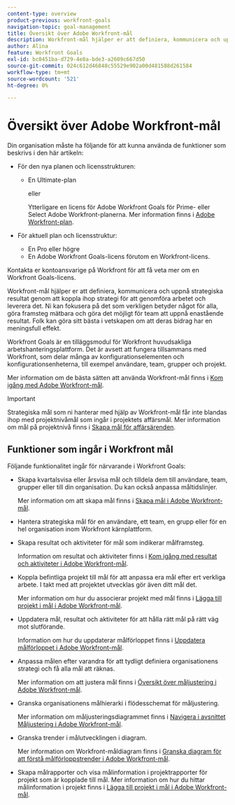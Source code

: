 ```yaml
---
content-type: overview
product-previous: workfront-goals
navigation-topic: goal-management
title: Översikt över Adobe Workfront-mål
description: Workfront-mål hjälper er att definiera, kommunicera och uppnå strategiska resultat genom att koppla ihop strategi för att genomföra arbetet och leverera det.
author: Alina
feature: Workfront Goals
exl-id: bc0451ba-d729-4e8a-bde3-a2609c667d50
source-git-commit: 024c612d46848c55529e902a00d481588d261584
workflow-type: tm+mt
source-wordcount: '521'
ht-degree: 0%

---
```


# Översikt över Adobe Workfront-mål

Din organisation måste ha följande för att kunna använda de funktioner som beskrivs i den här artikeln:

* För den nya planen och licensstrukturen:

   * En Ultimate-plan

     eller

     Ytterligare en licens för Adobe Workfront Goals för Prime- eller Select Adobe Workfront-planerna. Mer information finns i [Adobe Workfront-plan](https://www.workfront.com/plans).

* För aktuell plan och licensstruktur:

   * En Pro eller högre
   * En Adobe Workfront Goals-licens förutom en Workfront-licens.

Kontakta er kontoansvarige på Workfront för att få veta mer om en Workfront Goals-licens.


Workfront-mål hjälper er att definiera, kommunicera och uppnå strategiska resultat genom att koppla ihop strategi för att genomföra arbetet och leverera det. Ni kan fokusera på det som verkligen betyder något för alla, göra framsteg mätbara och göra det möjligt för team att uppnå enastående resultat. Folk kan göra sitt bästa i vetskapen om att deras bidrag har en meningsfull effekt.

Workfront Goals är en tilläggsmodul för Workfront huvudsakliga arbetshanteringsplattform. Det är avsett att fungera tillsammans med Workfront, som delar många av konfigurationselementen och konfigurationsenheterna, till exempel användare, team, grupper och projekt.

Mer information om de bästa sätten att använda Workfront-mål finns i [Kom igång med Adobe Workfront-mål](../../workfront-goals/goal-management/getting-started-with-wf-goals.md).

>[!IMPORTANT]
>
>Strategiska mål som ni hanterar med hjälp av Workfront-mål får inte blandas ihop med projektnivåmål som ingår i projektets affärsmål. Mer information om mål på projektnivå finns i [Skapa mål för affärsärenden](../../manage-work/projects/define-a-business-case/create-business-case-goals.md).

## Funktioner som ingår i Workfront mål

Följande funktionalitet ingår för närvarande i Workfront Goals:

* Skapa kvartalsvisa eller årsvisa mål och tilldela dem till användare, team, grupper eller till din organisation. Du kan också anpassa måltidslinjer.

  Mer information om att skapa mål finns i [Skapa mål i Adobe Workfront-mål](../../workfront-goals/goal-management/create-goals.md).

* Hantera strategiska mål för en användare, ett team, en grupp eller för en hel organisation inom Workfront kärnplattform.
* Skapa resultat och aktiviteter för mål som indikerar målframsteg.

  Information om resultat och aktiviteter finns i [Kom igång med resultat och aktiviteter i Adobe Workfront-mål](../../workfront-goals/results-and-activities/get-started-with-results-and-activities.md).

* Koppla befintliga projekt till mål för att anpassa era mål efter ert verkliga arbete. I takt med att projektet utvecklas gör även ditt mål det.

  Mer information om hur du associerar projekt med mål finns i [Lägga till projekt i mål i Adobe Workfront-mål](../../workfront-goals/results-and-activities/connect-projects-to-goals-overview.md).

* Uppdatera mål, resultat och aktiviteter för att hålla rätt mål på rätt väg mot slutförande.

  Information om hur du uppdaterar målförloppet finns i [Uppdatera målförloppet i Adobe Workfront-mål](../../workfront-goals/goal-review-and-workfront-goals-sections/check-in-goals.md).

* Anpassa målen efter varandra för att tydligt definiera organisationens strategi och få alla mål att räknas.

  Mer information om att justera mål finns i [Översikt över måljustering i Adobe Workfront-mål](../../workfront-goals/goal-alignment/goal-alignment-overview.md).

* Granska organisationens målhierarki i flödesschemat för måljustering.

  Mer information om måljusteringsdiagrammet finns i [Navigera i avsnittet Måljustering i Adobe Workfront-mål](../../workfront-goals/goal-alignment/navigate-goal-alignment-chart.md).

* Granska trender i målutvecklingen i diagram.

  Mer information om Workfront-måldiagram finns i [Granska diagram för att förstå målförloppstrender i Adobe Workfront-mål](../../workfront-goals/goal-review-and-workfront-goals-sections/review-goal-graphs.md).

* Skapa målrapporter och visa målinformation i projektrapporter för projekt som är kopplade till mål. Mer information om hur du hittar målinformation i projekt finns i [Lägga till projekt i mål i Adobe Workfront-mål](../../workfront-goals/results-and-activities/connect-projects-to-goals-overview.md).


